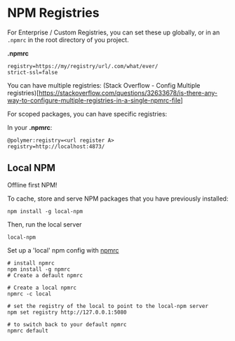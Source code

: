 # NPM Registries


For Enterprise / Custom Registries, you can set these up globally, or in an ```.npmrc``` in the root directory of you project.

**.npmrc**

```
registry=https://my/registry/url/.com/what/ever/
strict-ssl=false
```

You can have multiple registries:
(Stack Overflow - Config Multiple registries)[https://stackoverflow.com/questions/32633678/is-there-any-way-to-configure-multiple-registries-in-a-single-npmrc-file]


For scoped packages, you can have specific registries:

In your **.npmrc**:

```
@polymer:registry=<url register A>
registry=http://localhost:4873/
```


## Local NPM

Offline first NPM!

To cache, store and serve NPM packages that you have previously installed:

```
npm install -g local-npm
```

Then, run the local server
```
local-npm
```

Set up a 'local' npm config with [npmrc](https://www.npmjs.com/package/npmrc)

```
# install npmrc
npm install -g npmrc
# Create a default npmrc

# Create a local npmrc
npmrc -c local

# set the registry of the local to point to the local-npm server
npm set registry http://127.0.0.1:5080

# to switch back to your default npmrc
npmrc default
```
